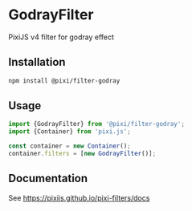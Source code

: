 # GodrayFilter

PixiJS v4 filter for godray effect

## Installation

```bash
npm install @pixi/filter-godray
```

## Usage

```js
import {GodrayFilter} from '@pixi/filter-godray';
import {Container} from 'pixi.js';

const container = new Container();
container.filters = [new GodrayFilter()];
```

## Documentation

See https://pixijs.github.io/pixi-filters/docs